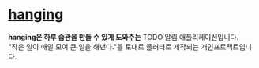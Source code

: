 # [hanging](https://github.com/hoseCloud/hanging)

**hanging은 하루 습관을 만들 수 있게 도와주는** TODO 알림 애플리케이션입니다.  
"작은 일이 매일 모여 큰 일을 해낸다."를 토대로 플러터로 제작되는 개인프로젝트입니다.
